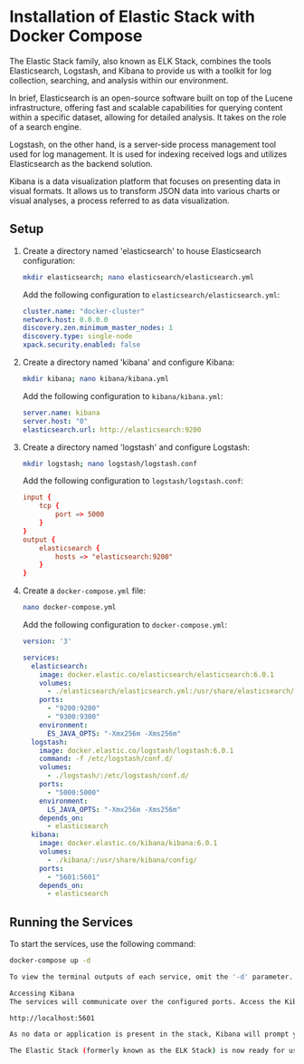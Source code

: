 # Installation of Elastic Stack with Docker Compose

The Elastic Stack family, also known as ELK Stack, combines the tools Elasticsearch, Logstash, and Kibana to provide us with a toolkit for log collection, searching, and analysis within our environment.

In brief, Elasticsearch is an open-source software built on top of the Lucene infrastructure, offering fast and scalable capabilities for querying content within a specific dataset, allowing for detailed analysis. It takes on the role of a search engine.

Logstash, on the other hand, is a server-side process management tool used for log management. It is used for indexing received logs and utilizes Elasticsearch as the backend solution.

Kibana is a data visualization platform that focuses on presenting data in visual formats. It allows us to transform JSON data into various charts or visual analyses, a process referred to as data visualization.

## Setup

1. Create a directory named 'elasticsearch' to house Elasticsearch configuration:

    ```sh
    mkdir elasticsearch; nano elasticsearch/elasticsearch.yml
    ```

    Add the following configuration to `elasticsearch/elasticsearch.yml`:

    ```yaml
    cluster.name: "docker-cluster"
    network.host: 0.0.0.0
    discovery.zen.minimum_master_nodes: 1
    discovery.type: single-node
    xpack.security.enabled: false
    ```

2. Create a directory named 'kibana' and configure Kibana:

    ```sh
    mkdir kibana; nano kibana/kibana.yml
    ```

    Add the following configuration to `kibana/kibana.yml`:

    ```yaml
    server.name: kibana
    server.host: "0"
    elasticsearch.url: http://elasticsearch:9200
    ```

3. Create a directory named 'logstash' and configure Logstash:

    ```sh
    mkdir logstash; nano logstash/logstash.conf
    ```

    Add the following configuration to `logstash/logstash.conf`:

    ```conf
    input {
        tcp {
            port => 5000
        }
    }
    output {
        elasticsearch {
            hosts => "elasticsearch:9200"
        }
    }
    ```

4. Create a `docker-compose.yml` file:

    ```sh
    nano docker-compose.yml
    ```

    Add the following configuration to `docker-compose.yml`:

    ```yaml
    version: '3'

    services:
      elasticsearch:
        image: docker.elastic.co/elasticsearch/elasticsearch:6.0.1
        volumes:
          - ./elasticsearch/elasticsearch.yml:/usr/share/elasticsearch/config/elasticsearch.yml
        ports:
          - "9200:9200"
          - "9300:9300"
        environment:
          ES_JAVA_OPTS: "-Xmx256m -Xms256m"
      logstash:
        image: docker.elastic.co/logstash/logstash:6.0.1
        command: -f /etc/logstash/conf.d/
        volumes:
          - ./logstash/:/etc/logstash/conf.d/
        ports:
          - "5000:5000"
        environment:
          LS_JAVA_OPTS: "-Xmx256m -Xms256m"
        depends_on:
          - elasticsearch
      kibana:
        image: docker.elastic.co/kibana/kibana:6.0.1
        volumes:
          - ./kibana/:/usr/share/kibana/config/
        ports:
          - "5601:5601"
        depends_on:
          - elasticsearch
    ```

## Running the Services

To start the services, use the following command:

```sh
docker-compose up -d

To view the terminal outputs of each service, omit the '-d' parameter.

Accessing Kibana
The services will communicate over the configured ports. Access the Kibana web interface by visiting:

http://localhost:5601

As no data or application is present in the stack, Kibana will prompt you to set an index pattern for filtering.

The Elastic Stack (formerly known as the ELK Stack) is now ready for use. To interact with your desired application and perform filtering, define the 'index pattern' variable.

